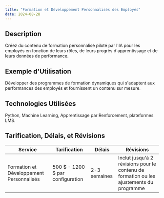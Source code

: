 ```yaml
---
title: "Formation et Développement Personnalisés des Employés"
date: 2024-08-28
---
```


## Description
Créez du contenu de formation personnalisé piloté par l'IA pour les employés en fonction de leurs rôles, de leurs progrès d'apprentissage et de leurs données de performance.

## Exemple d'Utilisation
Développer des programmes de formation dynamiques qui s'adaptent aux performances des employés et fournissent un contenu sur mesure.

## Technologies Utilisées
Python, Machine Learning, Apprentissage par Renforcement, plateformes LMS.

## Tarification, Délais, et Révisions

| Service                                 | Tarification             | Délais      | Révisions                                                        |
|-----------------------------------------|---------------------------|-------------|------------------------------------------------------------------|
| Formation et Développement Personnalisés | 500 $ - 1200 $ par configuration | 2-3 semaines | Inclut jusqu'à 2 révisions pour le contenu de formation ou les ajustements du programme |
